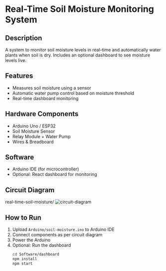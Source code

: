# Real-Time Soil Moisture Monitoring System

## Description
A system to monitor soil moisture levels in real-time and automatically water plants when soil is dry. Includes an optional dashboard to see moisture levels live.

## Features
- Measures soil moisture using a sensor
- Automatic water pump control based on moisture threshold
- Real-time dashboard monitoring 

## Hardware Components
- Arduino Uno / ESP32
- Soil Moisture Sensor
- Relay Module + Water Pump
- Wires & Breadboard

## Software
- Arduino IDE (for microcontroller)
- Optional: React dashboard for monitoring

## Circuit Diagram
real-time-soil-moisture/
 ![circuit-diagram](https://github.com/user-attachments/assets/9914b105-9b47-4d6b-8c44-d0489a8488b9)



## How to Run
1. Upload `Arduino/soil-moisture.ino` to Arduino IDE
2. Connect components as per circuit diagram
3. Power the Arduino
4. Optional: Run the dashboard
   ```bash
   cd Software/dashboard
   npm install
   npm start
